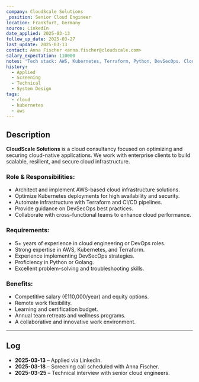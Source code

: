 ```yaml
---
company: CloudScale Solutions
_position: Senior Cloud Engineer
location: Frankfurt, Germany
source: LinkedIn
date_applied: 2025-03-13
follow_up_date: 2025-03-27
last_update: 2025-03-13
contact: Anna Fischer <anna.fischer@cloudscale.com>
salary_expectation: 110000
notes: "Tech stack: AWS, Kubernetes, Terraform, Python, DevSecOps. Cloud-focused consultancy."
history:
  - Applied
  - Screening
  - Technical
  - System Design
tags:
  - cloud
  - kubernetes
  - aws
---
```

## Description

**CloudScale Solutions** is a cloud consultancy focused on optimizing and securing cloud-native applications. We work with enterprise clients to build scalable, resilient, and secure cloud infrastructure.

### **Role & Responsibilities:**
- Architect and implement AWS-based cloud infrastructure solutions.
- Optimize Kubernetes deployments for high availability and security.
- Automate infrastructure with Terraform and CI/CD pipelines.
- Provide guidance on DevSecOps best practices.
- Collaborate with cross-functional teams to enhance cloud performance.

### **Requirements:**
- 5+ years of experience in cloud engineering or DevOps roles.
- Strong expertise in AWS, Kubernetes, and Terraform.
- Experience implementing DevSecOps strategies.
- Proficiency in Python or Golang.
- Excellent problem-solving and troubleshooting skills.

### **Benefits:**
- Competitive salary (€110,000/year) and equity options.
- Remote work flexibility.
- Learning and certification budget.
- Annual team retreats and wellness programs.
- A collaborative and innovative work environment.

---
## Log
- **2025-03-13** – Applied via LinkedIn.
- **2025-03-18** – Screening call scheduled with Anna Fischer.
- **2025-03-25** – Technical interview with senior cloud engineers.
